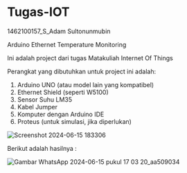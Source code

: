 # Tugas-IOT

1462100157_S_Adam Sultonunmubin

Arduino Ethernet Temperature Monitoring

Ini adalah project dari tugas Matakuliah Internet Of Things

Perangkat yang dibutuhkan untuk project ini adalah:

1. Arduino UNO (atau model lain yang kompatibel)
2. Ethernet Shield (seperti W5100)
3. Sensor Suhu LM35
4. Kabel Jumper
5. Komputer dengan Arduino IDE
6. Proteus (untuk simulasi, jika diperlukan)

![Screenshot 2024-06-15 183306](https://github.com/ZdheTruth/Tugas-IOT/assets/94807907/6c90e490-b8ce-4052-91b1-0403cdbb4c27)

Berikut adalah hasilnya :

![Gambar WhatsApp 2024-06-15 pukul 17 03 20_aa509034](https://github.com/ZdheTruth/Tugas-IOT/assets/94807907/af6cf11d-6986-40be-96c0-05d4999e1705)
